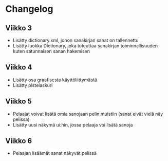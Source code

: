 # Changelog

## Viikko 3
- Lisätty dictionary.xml, johon sanakirjan sanat on tallennettu
- Lisätty luokka Dictionary, joka toteuttaa sanakirjan toiminnallisuuden kuten satunnaisen sanan hakemisen

## Viikko 4

- Lisätty osa graafisesta käyttöliittymästä
- Lisätty pistelaskuri

## Viikko 5

- Pelaajat voivat lisätä omia sanojaan pelin muistiin (sanat eivät vielä näy pelissä)
- Lisätty uusi näkymä ui:hin, jossa pelaaja voi lisätä sanoja

## Viikko 6

- Pelaajan lisäämät sanat näkyvät pelissä